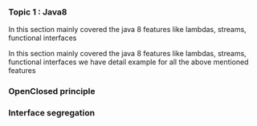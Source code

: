 ### Topic 1 : Java8 
In this section mainly covered the java 8 features like  lambdas, streams, functional interfaces 

In this section mainly covered the java 8 features like lambdas, streams, functional interfaces 
we have detail example for all the above mentioned features 

### OpenClosed principle 
### Interface segregation 

